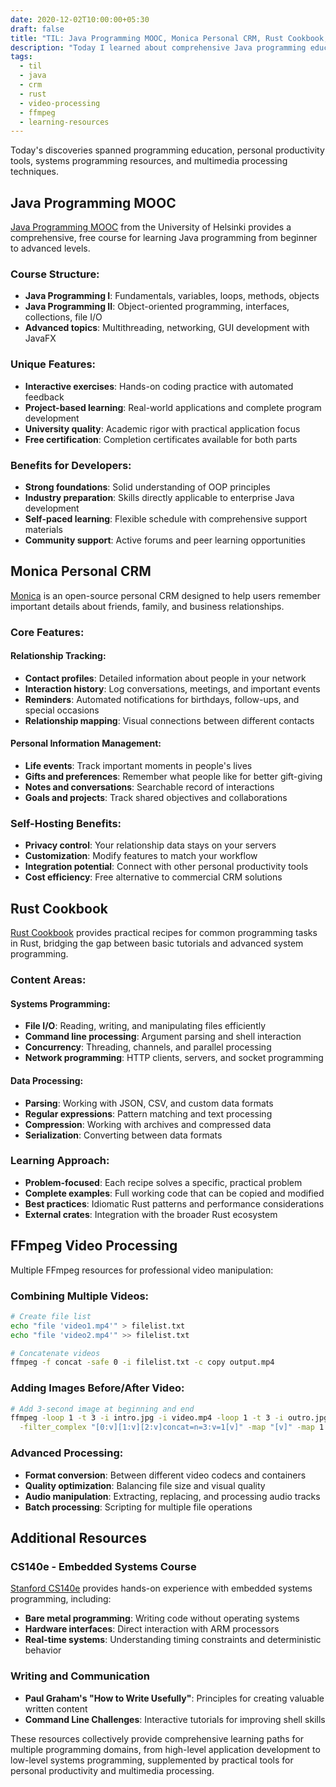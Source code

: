 ```yaml
---
date: 2020-12-02T10:00:00+05:30
draft: false
title: "TIL: Java Programming MOOC, Monica Personal CRM, Rust Cookbook, and FFmpeg Video Processing"
description: "Today I learned about comprehensive Java programming education, personal relationship management software, practical Rust programming recipes, and advanced video processing with FFmpeg."
tags:
  - til
  - java
  - crm
  - rust
  - video-processing
  - ffmpeg
  - learning-resources
---
```


Today's discoveries spanned programming education, personal productivity tools, systems programming resources, and multimedia processing techniques.

## Java Programming MOOC

[Java Programming MOOC](https://java-programming.mooc.fi/) from the University of Helsinki provides a comprehensive, free course for learning Java programming from beginner to advanced levels.

### Course Structure:
- **Java Programming I**: Fundamentals, variables, loops, methods, objects
- **Java Programming II**: Object-oriented programming, interfaces, collections, file I/O
- **Advanced topics**: Multithreading, networking, GUI development with JavaFX

### Unique Features:
- **Interactive exercises**: Hands-on coding practice with automated feedback
- **Project-based learning**: Real-world applications and complete program development
- **University quality**: Academic rigor with practical application focus
- **Free certification**: Completion certificates available for both parts

### Benefits for Developers:
- **Strong foundations**: Solid understanding of OOP principles
- **Industry preparation**: Skills directly applicable to enterprise Java development
- **Self-paced learning**: Flexible schedule with comprehensive support materials
- **Community support**: Active forums and peer learning opportunities

## Monica Personal CRM

[Monica](https://github.com/monicahq/monica) is an open-source personal CRM designed to help users remember important details about friends, family, and business relationships.

### Core Features:

#### **Relationship Tracking:**
- **Contact profiles**: Detailed information about people in your network
- **Interaction history**: Log conversations, meetings, and important events
- **Reminders**: Automated notifications for birthdays, follow-ups, and special occasions
- **Relationship mapping**: Visual connections between different contacts

#### **Personal Information Management:**
- **Life events**: Track important moments in people's lives
- **Gifts and preferences**: Remember what people like for better gift-giving
- **Notes and conversations**: Searchable record of interactions
- **Goals and projects**: Track shared objectives and collaborations

### Self-Hosting Benefits:
- **Privacy control**: Your relationship data stays on your servers
- **Customization**: Modify features to match your workflow
- **Integration potential**: Connect with other personal productivity tools  
- **Cost efficiency**: Free alternative to commercial CRM solutions

## Rust Cookbook

[Rust Cookbook](https://rust-lang-nursery.github.io/rust-cookbook/) provides practical recipes for common programming tasks in Rust, bridging the gap between basic tutorials and advanced system programming.

### Content Areas:

#### **Systems Programming:**
- **File I/O**: Reading, writing, and manipulating files efficiently
- **Command line processing**: Argument parsing and shell interaction
- **Concurrency**: Threading, channels, and parallel processing
- **Network programming**: HTTP clients, servers, and socket programming

#### **Data Processing:**
- **Parsing**: Working with JSON, CSV, and custom data formats
- **Regular expressions**: Pattern matching and text processing
- **Compression**: Working with archives and compressed data
- **Serialization**: Converting between data formats

### Learning Approach:
- **Problem-focused**: Each recipe solves a specific, practical problem
- **Complete examples**: Full working code that can be copied and modified
- **Best practices**: Idiomatic Rust patterns and performance considerations
- **External crates**: Integration with the broader Rust ecosystem

## FFmpeg Video Processing

Multiple FFmpeg resources for professional video manipulation:

### Combining Multiple Videos:
```bash
# Create file list
echo "file 'video1.mp4'" > filelist.txt
echo "file 'video2.mp4'" >> filelist.txt

# Concatenate videos
ffmpeg -f concat -safe 0 -i filelist.txt -c copy output.mp4
```

### Adding Images Before/After Video:
```bash
# Add 3-second image at beginning and end
ffmpeg -loop 1 -t 3 -i intro.jpg -i video.mp4 -loop 1 -t 3 -i outro.jpg \
  -filter_complex "[0:v][1:v][2:v]concat=n=3:v=1[v]" -map "[v]" -map 1:a output.mp4
```

### Advanced Processing:
- **Format conversion**: Between different video codecs and containers
- **Quality optimization**: Balancing file size and visual quality
- **Audio manipulation**: Extracting, replacing, and processing audio tracks
- **Batch processing**: Scripting for multiple file operations

## Additional Resources

### CS140e - Embedded Systems Course
[Stanford CS140e](https://github.com/dddrrreee/cs140e-20win) provides hands-on experience with embedded systems programming, including:
- **Bare metal programming**: Writing code without operating systems
- **Hardware interfaces**: Direct interaction with ARM processors
- **Real-time systems**: Understanding timing constraints and deterministic behavior

### Writing and Communication
- **Paul Graham's "How to Write Usefully"**: Principles for creating valuable written content
- **Command Line Challenges**: Interactive tutorials for improving shell skills

These resources collectively provide comprehensive learning paths for multiple programming domains, from high-level application development to low-level systems programming, supplemented by practical tools for personal productivity and multimedia processing.